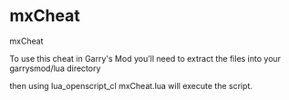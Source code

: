 # mxCheat
mxCheat

To use this cheat in Garry's Mod you'll need to extract the files into your garrysmod/lua directory

then using lua_openscript_cl mxCheat.lua will execute the script.
